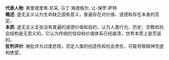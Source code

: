 
**代表人物**: 弗里德里希·尼采, 马丁·海德格尔, 让-保罗·萨特  
**概述**: 虚无主义认为生命缺乏固有意义，普遍存在对价值、道德和存在本身的否定。  
**本质**: 虚无主义主张没有普遍的道德价值和目的，认为人类行为、历史、宗教和社会结构是无意义的。它认为传统的信仰和价值体系已经崩溃，世界本质上是荒诞的。  
**批判评价**: 被批评为过度悲观，否定人类的创造性和社会责任，可能导致精神空虚和绝望。